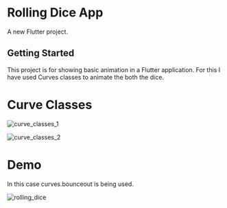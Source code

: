 # Rolling Dice App

A new Flutter project.

## Getting Started

This project is for showing basic animation in a Flutter application.
For this I have used Curves classes to animate the both the dice.

# Curve Classes

![curve_classes_1](https://user-images.githubusercontent.com/113698292/216690290-ea12f624-e6a0-49c3-8dab-5dbc7d20804f.gif)

![curve_classes_2](https://user-images.githubusercontent.com/113698292/216690432-77aae004-cd2a-4589-8caf-466622c0c7f7.gif)


# Demo
In this case curves.bounceout is being used.

![rolling_dice](https://user-images.githubusercontent.com/113698292/216690811-de802029-1c9d-48cd-9e67-4feb9b84e509.gif)

